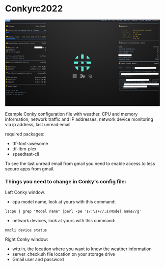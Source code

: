 # Conkyrc2022

![alt text](https://github.com/jonathanburgossaldivia/Conkyrc2022/blob/main/conky_screenshot.png)

Example Conky configuration file with weather, CPU and memory information, network traffic and IP addresses, network device monitoring via ip address, last unread email.

required packages:

- ttf-font-awesome
- ttf-ibm-plex
- speedtest-cli

To see the last unread email from gmail you need to enable access to less secure apps from gmail.


### Things you need to change in Conky's config file:


Left Conky window:
- cpu model name, look at yours with this command:
```
lscpu | grep "Model name" |perl -pe 's/:\s+//;s/Model name//g'
```

- network devices, look at yours with this command: 
```
nmcli device status
```

Right Conky window:
- wttr.in, the location where you want to know the weather information
- server_check.sh file location on your storage drive
- Gmail user and password
